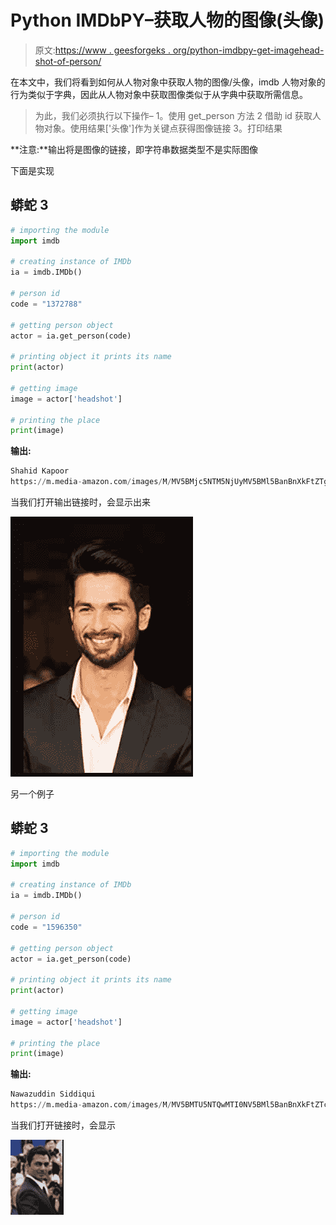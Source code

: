 # Python IMDbPY–获取人物的图像(头像)

> 原文:[https://www . geesforgeks . org/python-imdbpy-get-imagehead-shot-of-person/](https://www.geeksforgeeks.org/python-imdbpy-getting-imagehead-shot-of-person/)

在本文中，我们将看到如何从人物对象中获取人物的图像/头像，imdb 人物对象的行为类似于字典，因此从人物对象中获取图像类似于从字典中获取所需信息。

> 为此，我们必须执行以下操作–
> 1。使用 get_person 方法
> 2 借助 id 获取人物对象。使用结果['头像']作为关键点获得图像链接
> 3。打印结果

**注意:**输出将是图像的链接，即字符串数据类型不是实际图像

下面是实现

## 蟒蛇 3

```py
# importing the module
import imdb

# creating instance of IMDb
ia = imdb.IMDb()

# person id
code = "1372788"

# getting person object
actor = ia.get_person(code)

# printing object it prints its name
print(actor)

# getting image
image = actor['headshot']

# printing the place
print(image)
```

**输出:**

```py
Shahid Kapoor
https://m.media-amazon.com/images/M/MV5BMjc5NTM5NjUyMV5BMl5BanBnXkFtZTgwMDEwMzU1OTE@._V1_UX67_CR0, 0, 67, 98_AL_.jpg
```

当我们打开输出链接时，会显示出来

![](img/59e02c3fd882778e53cd54692887c60a.png)

另一个例子

## 蟒蛇 3

```py
# importing the module
import imdb

# creating instance of IMDb
ia = imdb.IMDb()

# person id
code = "1596350"

# getting person object
actor = ia.get_person(code)

# printing object it prints its name
print(actor)

# getting image
image = actor['headshot']

# printing the place
print(image)
```

**输出:**

```py
Nawazuddin Siddiqui
https://m.media-amazon.com/images/M/MV5BMTU5NTQwMTI0NV5BMl5BanBnXkFtZTcwNzQyNTgxOA@@._V1_UX67_CR0, 0, 67, 98_AL_.jpg
```

当我们打开链接时，会显示

![](img/87763fd96155d8f0ba0662be438bebe1.png)